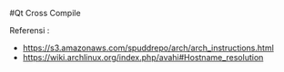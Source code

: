 #Qt Cross Compile

Referensi :
- https://s3.amazonaws.com/spuddrepo/arch/arch_instructions.html
- https://wiki.archlinux.org/index.php/avahi#Hostname_resolution
